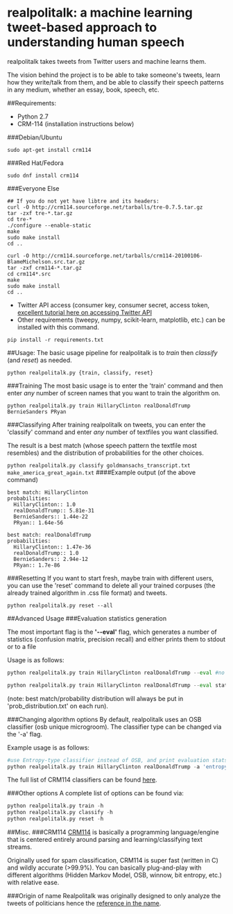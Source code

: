 # realpolitalk: a machine learning tweet-based approach to understanding human speech 
realpolitalk takes tweets from Twitter users and machine learns them. 

The vision behind the project is to be able to take someone's tweets, learn how they write/talk from them, and be able to classify their speech patterns in any medium, whether an essay, book, speech, etc.

##Requirements:
- Python 2.7 
- CRM-114 (installation instructions below)

###Debian/Ubuntu

`sudo apt-get install crm114`

###Red Hat/Fedora

`sudo dnf install crm114`

###Everyone Else

```
## If you do not yet have libtre and its headers:
curl -O http://crm114.sourceforge.net/tarballs/tre-0.7.5.tar.gz
tar -zxf tre-*.tar.gz
cd tre-*
./configure --enable-static
make
sudo make install
cd ..

curl -O http://crm114.sourceforge.net/tarballs/crm114-20100106-BlameMichelson.src.tar.gz
tar -zxf crm114-*.tar.gz
cd crm114*.src
make
sudo make install
cd ..
```

- Twitter API access (consumer key, consumer secret, access token, [excellent tutorial here on accessing Twitter API](http://pythoncentral.io/introduction-to-tweepy-twitter-for-python/)
- Other requirements (tweepy, numpy, scikit-learn, matplotlib, etc.) can be installed with this command.

`pip install -r requirements.txt`

##Usage:
The basic usage pipeline for realpolitalk is to _train_ then _classify_ (and _reset_) as needed.

`python realpolitalk.py {train, classify, reset}`

###Training
The most basic usage is to enter the 'train' command and then enter _any_ number of screen names that you want to train the algorithm on.

`python realpolitalk.py train HillaryClinton realDonaldTrump BernieSanders PRyan`

###Classifying 
After training realpolitalk on tweets, you can enter the 'classify' command and enter _any_ number of textfiles you want classified. 

The result is a best match (whose speech pattern the textfile most resembles) and the distribution of probabilities for the other choices.

`python realpolitalk.py classify goldmansachs_transcript.txt make_america_great_again.txt`
####Example output (of the above command)

```
best match: HillaryClinton
probabilities:
  HillaryClinton:: 1.0
  realDonaldTrump:: 5.81e-31
  BernieSanders:: 1.44e-22
  PRyan:: 1.64e-56

best match: realDonaldTrump
probabilities:
  HillaryClinton:: 1.47e-36
  realDonaldTrump:: 1.0
  BernieSanders:: 2.94e-12
  PRyan:: 1.7e-86
```

###Resetting
If you want to start fresh, maybe train with different users, you can use the 'reset' command to delete all your trained corpuses (the already trained algorithm in .css file format) and tweets.

`python realpolitalk.py reset --all`

##Advanced Usage
###Evaluation statistics generation 

The most important flag is the **'--eval'** flag, which generates a number of statistics (confusion matrix, precision recall) and either prints them to stdout or to a file 

Usage is as follows:

```python
python realpolitalk.py train HillaryClinton realDonaldTrump --eval #no arguments to print to stdout

python realpolitalk.py train HillaryClinton realDonaldTrump --eval statistics.txt #file_to_write_stats_to.txt
```

(note: best match/probability distribution will always be put in 'prob_distribution.txt' on each run). 

###Changing algorithm options
By default, realpolitalk uses an OSB classifier (osb unique microgroom). The classifier type can be changed via the '-a' flag.

Example usage is as follows:
```python
#use Entropy-type classifier instead of OSB, and print evaluation stats to stdout
python realpolitalk.py train HillaryClinton realDonaldTrump -a 'entropy unique crosslink' --eval
```

The full list of CRM114 classifiers can be found [here](http://i.imgur.com/okAhS8l.png).


###Other options
A complete list of options can be found via:
```python
python realpolitalk.py train -h
python realpolitalk.py classify -h
python realpolitalk.py reset -h
```


##Misc.
###CRM114
[CRM114](crm114.sourceforge.net) is basically a programming language/engine that is centered entirely around parsing and learning/classifying text streams. 

Originally used for spam classification, CRM114 is super fast (written in C) and wildly accurate (>99.9%). You can basically plug-and-play with different algorithms (Hidden Markov Model, OSB, winnow, bit entropy, etc.) with relative ease.


###Origin of name
Realpolitalk was originally designed to only analyze the tweets of politicians hence the [reference in the name](https://en.wikipedia.org/wiki/Realpolitik).

